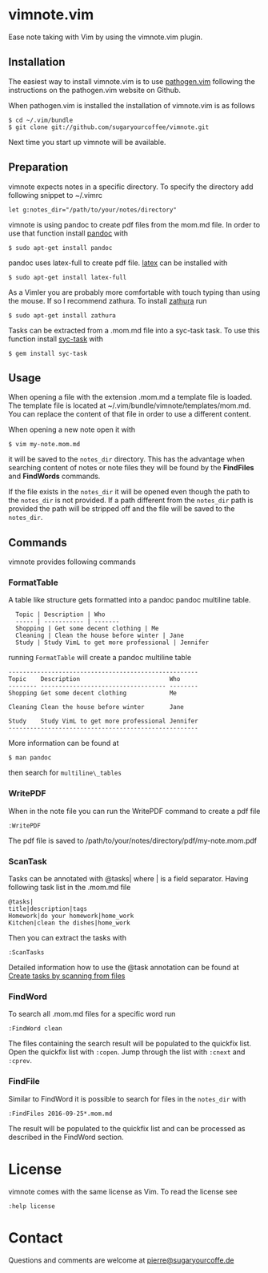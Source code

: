 vimnote.vim
===========
Ease note taking with Vim by using the vimnote.vim plugin.

Installation
------------
The easiest way to install vimnote.vim is to use 
[pathogen.vim](https://github.com/tpope/vim-pathogen) following the instructions
on the pathogen.vim website on Github.

When pathogen.vim is installed the installation of vimnote.vim is as follows

    $ cd ~/.vim/bundle
    $ git clone git://github.com/sugaryourcoffee/vimnote.git

Next time you start up vimnote will be available.

Preparation
-----------
vimnote expects notes in a specific directory. To specify the directory add
following snippet to ~/.vimrc

    let g:notes_dir="/path/to/your/notes/directory"

vimnote is using pandoc to create pdf files from the mom.md file. In order to 
use that function install [pandoc](http://pandoc.org/) with

    $ sudo apt-get install pandoc

pandoc uses latex-full to create pdf file. 
[latex](https://www.latex-project.org/) can be installed with

    $ sudo apt-get install latex-full

As a Vimler you are probably more comfortable with touch typing than using the 
mouse. If so I recommend zathura. To install 
[zathura](https://pwmt.org/projects/zathura/) run

    $ sudo apt-get install zathura

Tasks can be extracted from a .mom.md file into a syc-task task. To use this 
function install [syc-task](https://rubygems.org/gems/syc-task) with

    $ gem install syc-task

Usage
-----
When opening a file with the extension .mom.md a template file is loaded. The
template file is located at ~/.vim/bundle/vimnote/templates/mom.md. You can 
replace the content of that file in order to use a different content.

When opening a new note open it with

    $ vim my-note.mom.md

it will be saved to the `notes_dir` directory. This has the advantage when 
searching content of notes or note files they will be found by the 
**FindFiles** and **FindWords** commands.

If the file exists in the `notes_dir` it will be opened even though the path to
the `notes_dir` is not provided. If a path different from the `notes_dir` path
is provided the path will be stripped off and the file will be saved to the 
`notes_dir`.

Commands
--------
vimnote provides following commands

### FormatTable	        
A table like structure gets formatted into a pandoc pandoc multiline table.

      Topic | Description | Who
      ----- | ----------- | -------
      Shopping | Get some decent clothing | Me
      Cleaning | Clean the house before winter | Jane
      Study | Study VimL to get more professional | Jennifer

running `FormatTable` will create a pandoc multiline table

    -----------------------------------------------------
    Topic    Description                         Who
    -------- ----------------------------------- --------
    Shopping Get some decent clothing            Me

    Cleaning Clean the house before winter       Jane

    Study    Study VimL to get more professional Jennifer
    -----------------------------------------------------

More information can be found at

    $ man pandoc

then search for `multiline\_tables`

### WritePDF
When in the note file you can run the WritePDF command to create a pdf file

    :WritePDF

The pdf file is saved to /path/to/your/notes/directory/pdf/my-note.mom.pdf

### ScanTask
Tasks can be annotated with @tasks| where | is a field separator. Having 
following task list in the .mom.md file

    @tasks|
    title|description|tags
    Homework|do your homework|home_work
    Kitchen|clean the dishes|home_work

Then you can extract the tasks with

    :ScanTasks

Detailed information how to use the @task annotation can be found at
[Create tasks by scanning from files](https://github.com/sugaryourcoffee/syc-task#create-tasks-by-scanning-from-files)

### FindWord
To search all .mom.md files for a specific word run

    :FindWord clean

The files containing the search result will be populated to the quickfix list.
Open the quickfix list with `:copen`. Jump through the list with `:cnext` and
`:cprev`.

### FindFile
Similar to FindWord it is possible to search for files in the `notes_dir` with

    :FindFiles 2016-09-25*.mom.md

The result will be populated to the quickfix list and can be processed as 
described in the FindWord section.

License
=======
vimnote comes with the same license as Vim. To read the license see

    :help license

Contact
=======
Questions and comments are welcome at pierre@sugaryourcoffe.de


